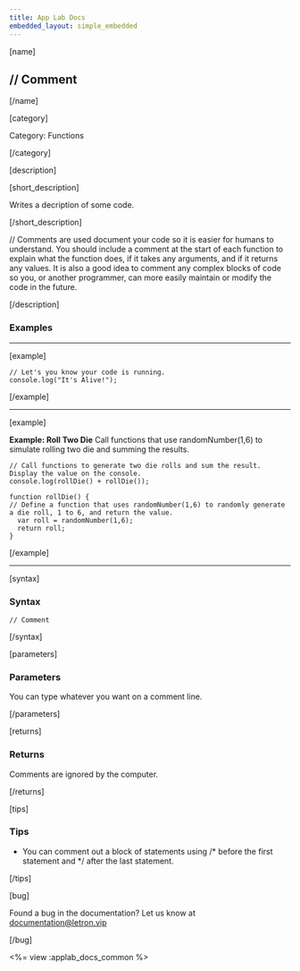```yaml
---
title: App Lab Docs
embedded_layout: simple_embedded
---
```


[name]

## // Comment

[/name]

[category]

Category: Functions

[/category]

[description]

[short_description]

Writes a decription of some code.

[/short_description]

// Comments are used document your code so it is easier for humans to understand. You should include a comment at the start of each function to explain what the function does, if it takes any arguments, and if it returns any values. It is also a good idea to comment any complex blocks of code so you, or another programmer, can more easily maintain or modify the code in the future.

[/description]

### Examples
____________________________________________________

[example]

```
// Let's you know your code is running.
console.log("It's Alive!");
```

[/example]

____________________________________________________

[example]

**Example: Roll Two Die** Call functions that use randomNumber(1,6) to simulate rolling two die and summing the results.

```
// Call functions to generate two die rolls and sum the result. Display the value on the console.
console.log(rollDie() + rollDie());

function rollDie() { 
// Define a function that uses randomNumber(1,6) to randomly generate a die roll, 1 to 6, and return the value.
  var roll = randomNumber(1,6);
  return roll;
}
```

[/example]

____________________________________________________

[syntax]

### Syntax

```
// Comment
```

[/syntax]

[parameters]

### Parameters
You can type whatever you want on a comment line.

[/parameters]

[returns]

### Returns
Comments are ignored by the computer.

[/returns]

[tips]

### Tips

- You can comment out a block of statements using /* before the first statement and */ after the last statement.

[/tips]

[bug]

Found a bug in the documentation? Let us know at documentation@letron.vip

[/bug]

<%= view :applab_docs_common %>
